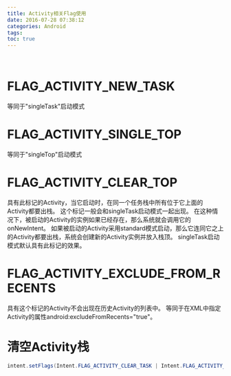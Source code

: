 ```yaml
---
title: Activity相关Flag使用
date: 2016-07-28 07:38:12
categories: Android
tags:
toc: true
---
```


&nbsp;

<!--more-->

# FLAG_ACTIVITY_NEW_TASK
等同于"singleTask"启动模式

# FLAG_ACTIVITY_SINGLE_TOP
等同于"singleTop"启动模式

# FLAG_ACTIVITY_CLEAR_TOP
具有此标记的Activity，当它启动时，在同一个任务栈中所有位于它上面的Activity都要出栈。
这个标记一般会和singleTask启动模式一起出现。
在这种情况下，被启动的Activity的实例如果已经存在，那么系统就会调用它的onNewIntent。
如果被启动的Activity采用standard模式启动，那么它连同它之上的Activity都要出栈，系统会创建新的Activity实例并放入栈顶。
singleTask启动模式默认具有此标记的效果。

# FLAG_ACTIVITY_EXCLUDE_FROM_RECENTS
具有这个标记的Activity不会出现在历史Activity的列表中。
等同于在XML中指定Activity的属性android:excludeFromRecents="true"。


# 清空Activity栈
```java
intent.setFlags(Intent.FLAG_ACTIVITY_CLEAR_TASK | Intent.FLAG_ACTIVITY_NEW_TASK);
```